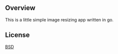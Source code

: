 ## Overview 

This is a little simple image resizing app written in go.  

## License

[BSD](./LICENSE)

